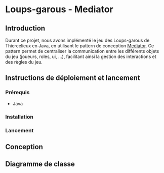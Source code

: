 # Loups-garous - Mediator

## Introduction

Durant ce projet, nous avons implémenté le jeu des Loups-garous de Thiercelieux en Java, en utilisant le pattern de
conception [Mediator](https://refactoring.guru/design-patterns/mediator). Ce pattern permet de centraliser la
communication entre les différents objets du jeu (joueurs, roles, ui, ...), facilitant ainsi la gestion des interactions
et des règles du jeu.

## Instructions de déploiement et lancement

### Prérequis

- Java

### Installation

### Lancement

## Conception

## Diagramme de classe

